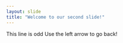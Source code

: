 ```yaml
---
layout: slide
title: "Welcome to our second slide!"
---
```

This line is odd
Use the left arrow to go back!
